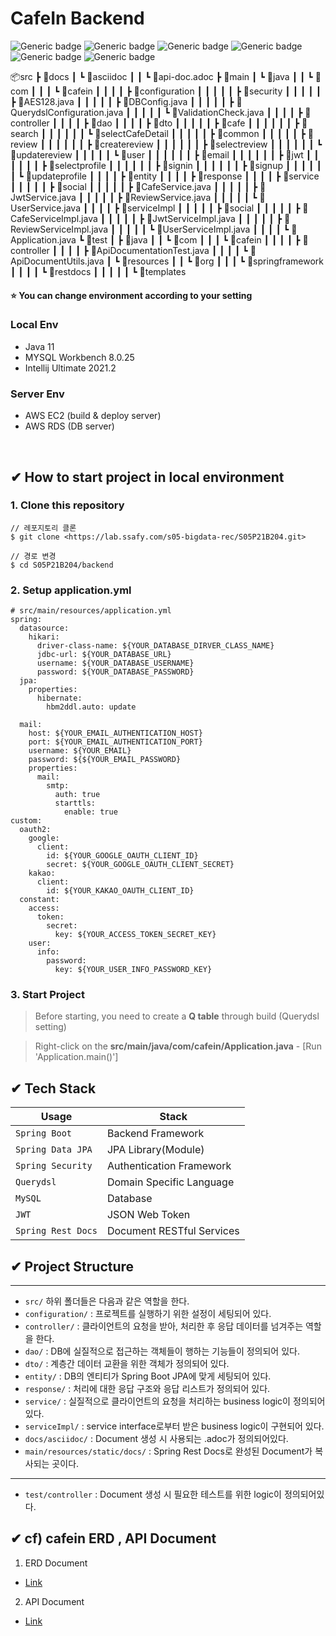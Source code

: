 # CafeIn Backend

![Generic badge](https://img.shields.io/badge/java-v11.0.11-green.svg) ![Generic badge](https://img.shields.io/badge/mysql-8.0.25-yellow.svg) ![Generic badge](https://img.shields.io/badge/springboot-v2.3.0-blue.svg) ![Generic badge](https://img.shields.io/badge/Gradle-v7.0.2-red.svg) ![Generic badge](https://img.shields.io/badge/querydsl-v4.3.1-blueviolet.svg) ![Generic badge](https://img.shields.io/badge/lombok-v1.18.12-orange.svg)

📦src
┣ 📂docs
┃ ┗ 📂asciidoc
┃ ┃ ┗ 📜api-doc.adoc
┣ 📂main
┃ ┗ 📂java
┃ ┃ ┗ 📂com
┃ ┃ ┃ ┗ 📂cafein
┃ ┃ ┃ ┃ ┣ 📂configuration
┃ ┃ ┃ ┃ ┃ ┣ 📂security
┃ ┃ ┃ ┃ ┃ ┣ 📜AES128.java
┃ ┃ ┃ ┃ ┃ ┣ 📜DBConfig.java
┃ ┃ ┃ ┃ ┃ ┣ 📜QuerydslConfiguration.java
┃ ┃ ┃ ┃ ┃ ┗ 📜ValidationCheck.java
┃ ┃ ┃ ┃ ┣ 📂controller
┃ ┃ ┃ ┃ ┣ 📂dao
┃ ┃ ┃ ┃ ┣ 📂dto
┃ ┃ ┃ ┃ ┃ ┣ 📂cafe
┃ ┃ ┃ ┃ ┃ ┃ ┣ 📂search
┃ ┃ ┃ ┃ ┃ ┃ ┗ 📂selectCafeDetail
┃ ┃ ┃ ┃ ┃ ┣ 📂common
┃ ┃ ┃ ┃ ┃ ┣ 📂review
┃ ┃ ┃ ┃ ┃ ┃ ┣ 📂createreview
┃ ┃ ┃ ┃ ┃ ┃ ┣ 📂selectreview
┃ ┃ ┃ ┃ ┃ ┃ ┗ 📂updatereview
┃ ┃ ┃ ┃ ┃ ┗ 📂user
┃ ┃ ┃ ┃ ┃ ┃ ┣ 📂email
┃ ┃ ┃ ┃ ┃ ┃ ┣ 📂jwt
┃ ┃ ┃ ┃ ┃ ┃ ┣ 📂selectprofile
┃ ┃ ┃ ┃ ┃ ┃ ┣ 📂signin
┃ ┃ ┃ ┃ ┃ ┃ ┣ 📂signup
┃ ┃ ┃ ┃ ┃ ┃ ┗ 📂updateprofile
┃ ┃ ┃ ┃ ┣ 📂entity
┃ ┃ ┃ ┃ ┣ 📂response
┃ ┃ ┃ ┃ ┣ 📂service
┃ ┃ ┃ ┃ ┃ ┣ 📂social
┃ ┃ ┃ ┃ ┃ ┣ 📜CafeService.java
┃ ┃ ┃ ┃ ┃ ┣ 📜JwtService.java
┃ ┃ ┃ ┃ ┃ ┣ 📜ReviewService.java
┃ ┃ ┃ ┃ ┃ ┗ 📜UserService.java
┃ ┃ ┃ ┃ ┣ 📂serviceImpl
┃ ┃ ┃ ┃ ┃ ┣ 📂social
┃ ┃ ┃ ┃ ┃ ┣ 📜CafeServiceImpl.java
┃ ┃ ┃ ┃ ┃ ┣ 📜JwtServiceImpl.java
┃ ┃ ┃ ┃ ┃ ┣ 📜ReviewServiceImpl.java
┃ ┃ ┃ ┃ ┃ ┗ 📜UserServiceImpl.java
┃ ┃ ┃ ┃ ┗ 📜Application.java
┗ 📂test
┃ ┣ 📂java
┃ ┃ ┗ 📂com
┃ ┃ ┃ ┗ 📂cafein
┃ ┃ ┃ ┃ ┣ 📂controller
┃ ┃ ┃ ┃ ┣ 📜ApiDocumentationTest.java
┃ ┃ ┃ ┃ ┗ 📜ApiDocumentUtils.java
┃ ┗ 📂resources
┃ ┃ ┗ 📂org
┃ ┃ ┃ ┗ 📂springframework
┃ ┃ ┃ ┃ ┗ 📂restdocs
┃ ┃ ┃ ┃ ┃ ┗ 📂templates

#### :star: You can change environment according to your setting

### Local Env

- Java 11
- MYSQL Workbench 8.0.25
- Intellij Ultimate 2021.2

### Server Env

- AWS EC2 (build & deploy server)
- AWS RDS (DB server)

<br>

## ✔ How to start project in local environment

### 1. Clone this repository

```
// 레포지토리 클론
$ git clone <https://lab.ssafy.com/s05-bigdata-rec/S05P21B204.git>

// 경로 변경
$ cd S05P21B204/backend
```

### 2. Setup application.yml

```
# src/main/resources/application.yml
spring:
  datasource:
    hikari:
      driver-class-name: ${YOUR_DATABASE_DIRVER_CLASS_NAME}
      jdbc-url: ${YOUR_DATABASE_URL}
      username: ${YOUR_DATABASE_USERNAME}
      password: ${YOUR_DATABASE_PASSWORD}
  jpa:
    properties:
      hibernate:
        hbm2ddl.auto: update

  mail:
    host: ${YOUR_EMAIL_AUTHENTICATION_HOST}
    port: ${YOUR_EMAIL_AUTHENTICATION_PORT}
    username: ${YOUR_EMAIL}
    password: ${${YOUR_EMAIL_PASSWORD}
    properties:
      mail:
        smtp:
          auth: true
          starttls:
            enable: true
custom:
  oauth2:
    google:
      client:
        id: ${YOUR_GOOGLE_OAUTH_CLIENT_ID}
        secret: ${YOUR_GOOGLE_OAUTH_CLIENT_SECRET}
    kakao:
      client:
        id: ${YOUR_KAKAO_OAUTH_CLIENT_ID}
  constant:
    access:
      token:
        secret:
          key: ${YOUR_ACCESS_TOKEN_SECRET_KEY}
    user:
      info:
        password:
          key: ${YOUR_USER_INFO_PASSWORD_KEY}
```

### 3. Start Project

> Before starting, you need to create a **Q table** through build (Querydsl setting)

> Right-click on the **src/main/java/com/cafein/Application.java** - [Run 'Application.main()']

## ✔ Tech Stack

| Usage              | Stack                     |
| ------------------ | ------------------------- |
| `Spring Boot`      | Backend Framework         |
| `Spring Data JPA`  | JPA Library(Module)       |
| `Spring Security`  | Authentication Framework  |
| `Querydsl`         | Domain Specific Language  |
| `MySQL`            | Database                  |
| `JWT`              | JSON Web Token            |
| `Spring Rest Docs` | Document RESTful Services |

## ✔ Project Structure

---

- `src/` 하위 폴더들은 다음과 같은 역할을 한다.
- `configuration/` : 프로젝트를 실행하기 위한 설정이 세팅되어 있다.
- `controller/` : 클라이언트의 요청을 받아, 처리한 후 응답 데이터를 넘겨주는 역할을 한다.
- `dao/` : DB에 실질적으로 접근하는 객체들이 행하는 기능들이 정의되어 있다.
- `dto/` : 계층간 데이터 교환을 위한 객체가 정의되어 있다.
- `entity/` : DB의 엔티티가 Spring Boot JPA에 맞게 세팅되어 있다.
- `response/` : 처리에 대한 응답 구조와 응답 리스트가 정의되어 있다.
- `service/` : 실질적으로 클라이언트의 요청을 처리하는 business logic이 정의되어 있다.
- `serviceImpl/` : service interface로부터 받은 business logic이 구현되어 있다.
- `docs/asciidoc/` : Document 생성 시 사용되는 .adoc가 정의되어있다.
- `main/resources/static/docs/` : Spring Rest Docs로 완성된 Document가 복사되는 곳이다.

---

- `test/controller` : Document 생성 시 필요한 테스트를 위한 logic이 정의되어있다.

## ✔ cf) cafein ERD , API Document

1. ERD Document

- [Link](https://docs.google.com/spreadsheets/d/1jZAIGzhb0C-M9Qyd4KYL9DK-oNwo2-fbZzF8jKzWSdQ/edit#gid=624760907)

2. API Document

- [Link](https://docs.google.com/spreadsheets/d/1FAnu21jgw4U9ksR4kUqan0v7tEufhZk9hvCIRjBE0ig/edit#gid=177001099)
